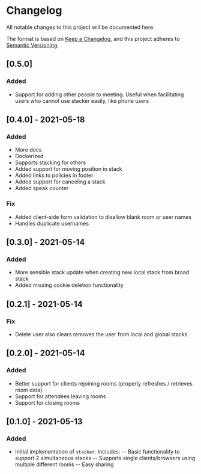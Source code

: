 # Changelog

All notable changes to this project will be documented here.

The format is based on [Keep a Changelog](https://keepachangelog.com/en/1.0.0/),
and this project adheres to [Semantic Versioning](https://semver.org/spec/v2.0.0.html).

## [0.5.0]
### Added
- Support for adding other people to meeting. Useful when facilitating users who
  cannot use stacker easily, like phone users

## [0.4.0] - 2021-05-18
### Added
- More docs
- Dockerized
- Supports stacking for others
- Added support for moving position in stack
- Added links to policies in footer
- Added support for canceling a stack
- Added speak counter
### Fix
- Added client-side form validation to disallow blank room or user names
- Handles duplicate usernames

## [0.3.0] - 2021-05-14
### Added
- More sensible stack update when creating new local stack from broad stack
- Added missing cookie deletion functionality

## [0.2.1] - 2021-05-14
### Fix
- Delete user also clears removes the user from local and global stacks

## [0.2.0] - 2021-05-14
### Added
- Better support for clients rejoining rooms (properly refreshes / retrieves room data)
- Support for attendees leaving rooms
- Support for closing rooms

##  [0.1.0] - 2021-05-13
### Added
- Initial implementation of `stacker`. Includes:
-- Basic functionality to support 2 simultaneous stacks
-- Supports single clients/browsers using multiple different rooms
-- Easy sharing
